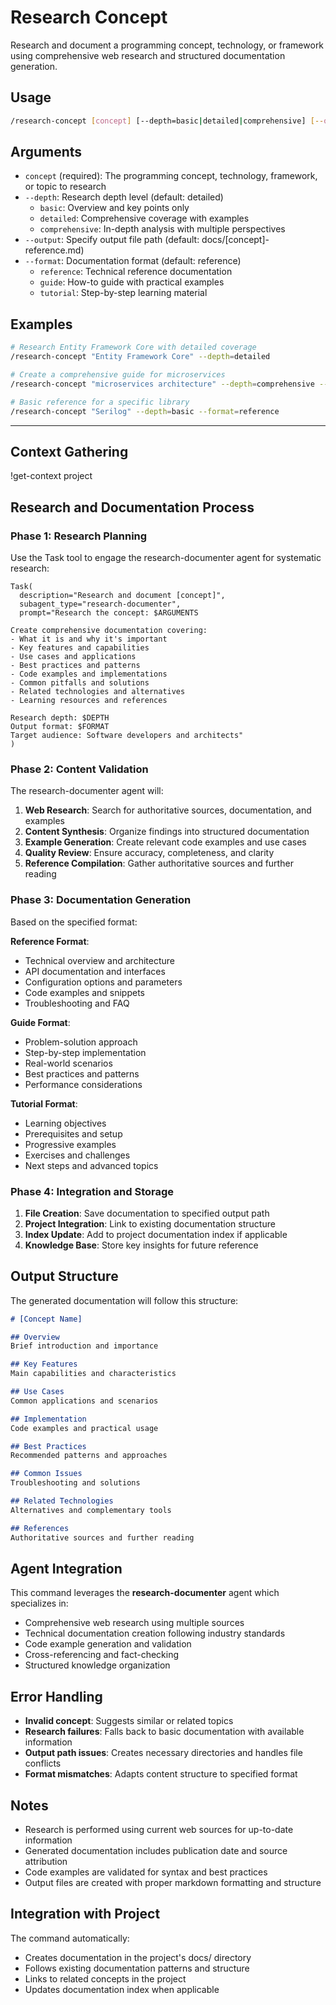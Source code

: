 # Research Concept

Research and document a programming concept, technology, or framework using comprehensive web research and structured documentation generation.

## Usage

```bash
/research-concept [concept] [--depth=basic|detailed|comprehensive] [--output=docs/filename.md] [--format=reference|guide|tutorial]
```

## Arguments

- `concept` (required): The programming concept, technology, framework, or topic to research
- `--depth`: Research depth level (default: detailed)
  - `basic`: Overview and key points only
  - `detailed`: Comprehensive coverage with examples
  - `comprehensive`: In-depth analysis with multiple perspectives
- `--output`: Specify output file path (default: docs/[concept]-reference.md)
- `--format`: Documentation format (default: reference)
  - `reference`: Technical reference documentation
  - `guide`: How-to guide with practical examples
  - `tutorial`: Step-by-step learning material

## Examples

```bash
# Research Entity Framework Core with detailed coverage
/research-concept "Entity Framework Core" --depth=detailed

# Create a comprehensive guide for microservices
/research-concept "microservices architecture" --depth=comprehensive --format=guide --output=docs/microservices-guide.md

# Basic reference for a specific library
/research-concept "Serilog" --depth=basic --format=reference
```

---

## Context Gathering

!get-context project

## Research and Documentation Process

### Phase 1: Research Planning

Use the Task tool to engage the research-documenter agent for systematic research:

```
Task(
  description="Research and document [concept]", 
  subagent_type="research-documenter",
  prompt="Research the concept: $ARGUMENTS

Create comprehensive documentation covering:
- What it is and why it's important
- Key features and capabilities  
- Use cases and applications
- Best practices and patterns
- Code examples and implementations
- Common pitfalls and solutions
- Related technologies and alternatives
- Learning resources and references

Research depth: $DEPTH
Output format: $FORMAT
Target audience: Software developers and architects"
)
```

### Phase 2: Content Validation

The research-documenter agent will:
1. **Web Research**: Search for authoritative sources, documentation, and examples
2. **Content Synthesis**: Organize findings into structured documentation
3. **Example Generation**: Create relevant code examples and use cases
4. **Quality Review**: Ensure accuracy, completeness, and clarity
5. **Reference Compilation**: Gather authoritative sources and further reading

### Phase 3: Documentation Generation

Based on the specified format:

**Reference Format**:
- Technical overview and architecture
- API documentation and interfaces
- Configuration options and parameters
- Code examples and snippets
- Troubleshooting and FAQ

**Guide Format**:
- Problem-solution approach
- Step-by-step implementation
- Real-world scenarios
- Best practices and patterns
- Performance considerations

**Tutorial Format**:
- Learning objectives
- Prerequisites and setup
- Progressive examples
- Exercises and challenges
- Next steps and advanced topics

### Phase 4: Integration and Storage

1. **File Creation**: Save documentation to specified output path
2. **Project Integration**: Link to existing documentation structure
3. **Index Update**: Add to project documentation index if applicable
4. **Knowledge Base**: Store key insights for future reference

## Output Structure

The generated documentation will follow this structure:

```markdown
# [Concept Name]

## Overview
Brief introduction and importance

## Key Features
Main capabilities and characteristics

## Use Cases
Common applications and scenarios

## Implementation
Code examples and practical usage

## Best Practices
Recommended patterns and approaches

## Common Issues
Troubleshooting and solutions

## Related Technologies
Alternatives and complementary tools

## References
Authoritative sources and further reading
```

## Agent Integration

This command leverages the **research-documenter** agent which specializes in:
- Comprehensive web research using multiple sources
- Technical documentation creation following industry standards
- Code example generation and validation
- Cross-referencing and fact-checking
- Structured knowledge organization

## Error Handling

- **Invalid concept**: Suggests similar or related topics
- **Research failures**: Falls back to basic documentation with available information
- **Output path issues**: Creates necessary directories and handles file conflicts
- **Format mismatches**: Adapts content structure to specified format

## Notes

- Research is performed using current web sources for up-to-date information
- Generated documentation includes publication date and source attribution
- Code examples are validated for syntax and best practices
- Output files are created with proper markdown formatting and structure

## Integration with Project

The command automatically:
- Creates documentation in the project's docs/ directory
- Follows existing documentation patterns and structure
- Links to related concepts in the project
- Updates documentation index when applicable